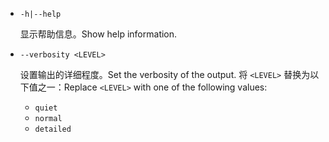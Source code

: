 * `-h|--help`

  <span data-ttu-id="e3ba6-101">显示帮助信息。</span><span class="sxs-lookup"><span data-stu-id="e3ba6-101">Show help information.</span></span>

* `--verbosity <LEVEL>`

  <span data-ttu-id="e3ba6-102">设置输出的详细程度。</span><span class="sxs-lookup"><span data-stu-id="e3ba6-102">Set the verbosity of the output.</span></span> <span data-ttu-id="e3ba6-103">将 `<LEVEL>` 替换为以下值之一：</span><span class="sxs-lookup"><span data-stu-id="e3ba6-103">Replace `<LEVEL>` with one of the following values:</span></span>
  
  * `quiet`
  * `normal`
  * `detailed`